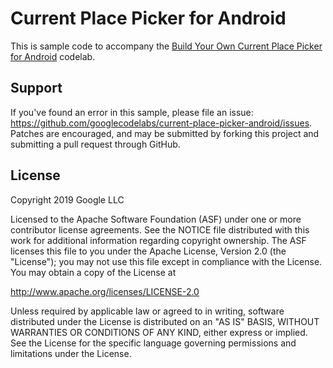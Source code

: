 Current Place Picker for Android
============
This is sample code to accompany the [Build Your Own Current Place Picker for Android](https://codelabs.developers.google.com/codelabs/location-places-android/index.html) codelab.

Support
-------
If you've found an error in this sample, please file an issue:
https://github.com/googlecodelabs/current-place-picker-android/issues.
Patches are encouraged, and may be submitted by forking this project and
submitting a pull request through GitHub.

License
-------
Copyright 2019 Google LLC

Licensed to the Apache Software Foundation (ASF) under one or more contributor
license agreements.  See the NOTICE file distributed with this work for
additional information regarding copyright ownership.  The ASF licenses this
file to you under the Apache License, Version 2.0 (the "License"); you may not
use this file except in compliance with the License.  You may obtain a copy of
the License at

  http://www.apache.org/licenses/LICENSE-2.0

Unless required by applicable law or agreed to in writing, software
distributed under the License is distributed on an "AS IS" BASIS, WITHOUT
WARRANTIES OR CONDITIONS OF ANY KIND, either express or implied.  See the
License for the specific language governing permissions and limitations under
the License.